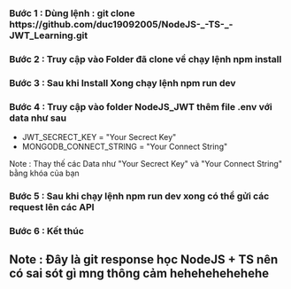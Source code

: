 <h3>Bước 1 :  Dùng lệnh : git clone https://github.com/duc19092005/NodeJS-_-TS-_-JWT_Learning.git </h3>
<h3>Bước 2 :  Truy cập vào Folder đã clone về chạy lệnh npm install </h3>
<h3>Bước 3 :  Sau khi Install Xong chạy lệnh npm run dev </h3>
<h3>Bước 4 :  Truy cập vào folder NodeJS_JWT thêm file .env với data như sau </h3>
<ul>
  <li>  JWT_SECRECT_KEY = "Your Secrect Key"</li>
  <li>  MONGODB_CONNECT_STRING = "Your Connect String"</li>
</ul>

Note : Thay thế các Data như "Your Secrect Key" và "Your Connect String" bằng khóa của bạn
<h3>Bước 5 :  Sau khi chạy lệnh npm run dev xong có thể gửi các request lên các API </h3>
<h3>Bước 6 :  Kết thúc </h3>

<h2> Note : Đây là git response học NodeJS + TS nên có sai sót gì mng thông cảm hehehehehehehe </h2>
